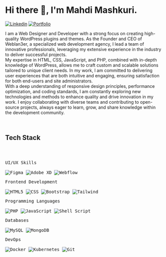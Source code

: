 <h1>Hi there 👋, I'm Mahdi Mashkuri.</h1>


<!-- Header Links -->
[![Linkedin](https://img.shields.io/badge/linkedin-brightgreen?logo=linkedin&logoColor=white&color=%230A66C2)](https://www.linkedin.com/in/mahdi-mashkuri)
[![Portfolio](https://img.shields.io/badge/Portfolio-brightgreen?logoColor=white&color=%23ce5841)](https://weblan3er.com/portfolio)


<!-- Short Bio -->
<p>
I am a Web Designer and Developer with a strong focus on creating high-quality WordPress plugins and themes. As the Founder and CEO of Weblan3er, a specialized web development agency, I lead a team of innovative professionals, leveraging my extensive experience in the industry to deliver successful projects.
</br>
My expertise in HTML, CSS, JavaScript, and PHP, combined with in-depth knowledge of WordPress, allows me to craft custom and scalable solutions tailored to unique client needs. In my work, I am committed to delivering user experiences that are both intuitive and engaging, ensuring satisfaction for both end-users and site administrators.
</br>
With a deep understanding of responsive design principles, performance optimization, and coding standards, I am constantly exploring new technologies and methods to enhance quality and drive innovation in my work. I enjoy collaborating with diverse teams and contributing to open-source projects, always eager to learn, grow, and share knowledge within the development community.</p>


<!-- Tech Stack -->
</br>
<h2>Tech Stack</h2>

<div>
	<p style="display: inline-block;">
			<p>
		<kbd>
			<kbd>UI/UX Skills</kbd>
			<br>
			<br>
			<img alt="Figma" src="https://img.shields.io/badge/figma-%23F24E1E.svg?logo=figma&logoColor=white">
			<img alt="Adobe XD" src="https://img.shields.io/badge/Adobe%20XD-brightgreen?logo=adobexd&color=%23450135">
			<img alt="Webflow" src="https://img.shields.io/badge/Webflow-brightgreen?logo=webflow&color=%23146EF5">
		</kbd>
	</p>    
    	<p>
		<kbd>
			<kbd>Frontend Development</kbd>
			<br>
			<br>
			<img alt="HTML5" src="https://img.shields.io/badge/HTML-brightgreen?logo=html5&logoColor=white&color=%23d24d28">
	  		<img alt="CSS" src="https://img.shields.io/badge/CSS-brightgreen?logo=css3&logoColor=white&color=%23196daa">
	  		<img alt="Bootstrap" src="https://img.shields.io/badge/Bootstrap-brightgreen?logo=css3&logoColor=white&color=%235d477f">
	  		<img alt="Tailwind" src="https://img.shields.io/badge/Tailwind-brightgreen?logo=tailwindcss&logoColor=white&color=%2342b0aa">
		</kbd>
	</p>
		<p>
		<kbd>
			<kbd>Programming Languages</kbd>
			<br>
			<br>
			<img alt="PHP" src="https://img.shields.io/badge/PHP-%23777BB4.svg?logo=php&logoColor=white">
			<img alt="JavaScript" src="https://img.shields.io/badge/JavaScript-brightgreen?logo=javascript&logoColor=black&color=%23efd81d">
   			<img alt="Shell Script" src="https://img.shields.io/badge/Shell%20Script-%23121011.svg?logo=gnu-bash&logoColor=white">
		</kbd>
	</p>
		<p>    
    	<p>
		<kbd>
			<kbd>Databases</kbd>
			<br>
			<br>
			<img alt="MySQL" src="https://img.shields.io/badge/MySQL-%2300f.svg?logo=mysql&logoColor=white">
			<img alt="MongoDB" src="https://img.shields.io/badge/MongoDB-brightgreen?logo=mongodb&logoColor=white&color=%23559134">
		</kbd>
	</p>
		<p>
		<kbd>
			<kbd>DevOps</kbd>
			<br>
			<br>
			<img alt="Docker" src="https://img.shields.io/badge/Docker-%230db7ed.svg?logo=docker&logoColor=white">
			<img alt="Kubernetes" src="https://img.shields.io/badge/Kubernetes-%23326ce5.svg?logo=kubernetes&logoColor=white">
			<img alt="Git" src="https://img.shields.io/badge/Git-%23F05033.svg?logo=git&logoColor=white"/>
		</kbd>
	</p>  
    </p>
</div>
